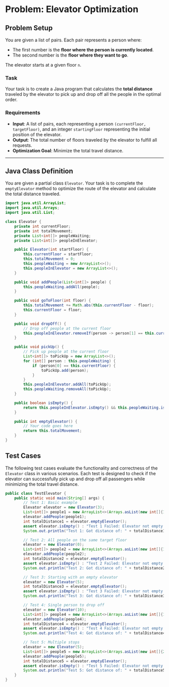 # Problem: Elevator Optimization

## Problem Setup

You are given a list of pairs. Each pair represents a person where:
- The first number is the **floor where the person is currently located**.
- The second number is the **floor where they want to go**.

The elevator starts at a given floor `n`.

### Task

Your task is to create a Java program that calculates the **total distance** traveled by the elevator to pick up and drop off all the people in the optimal order.

### Requirements

- **Input**: A list of pairs, each representing a person `(currentFloor, targetFloor)`, and an integer `startingFloor` representing the initial position of the elevator.
- **Output**: The total number of floors traveled by the elevator to fulfill all requests.
- **Optimization Goal**: Minimize the total travel distance.

---

## Java Class Definition

You are given a partial class `Elevator`. Your task is to complete the `emptyElevator` method to optimize the route of the elevator and calculate the total distance traveled.

```java
import java.util.ArrayList;
import java.util.Arrays;
import java.util.List;

class Elevator {
    private int currentFloor;
    private int totalMovement;
    private List<int[]> peopleWaiting;
    private List<int[]> peopleInElevator;

    public Elevator(int startFloor) {
        this.currentFloor = startFloor;
        this.totalMovement = 0;
        this.peopleWaiting = new ArrayList<>();
        this.peopleInElevator = new ArrayList<>();
    }

    public void addPeople(List<int[]> people) {
        this.peopleWaiting.addAll(people);
    }

    public void goToFloor(int floor) {
        this.totalMovement += Math.abs(this.currentFloor - floor);
        this.currentFloor = floor;
    }

    public void dropOff() {
        // Drop off people at the current floor
        this.peopleInElevator.removeIf(person -> person[1] == this.currentFloor);
    }

    public void pickUp() {
        // Pick up people at the current floor
        List<int[]> toPickUp = new ArrayList<>();
        for (int[] person : this.peopleWaiting) {
            if (person[0] == this.currentFloor) {
                toPickUp.add(person);
            }
        }
        this.peopleInElevator.addAll(toPickUp);
        this.peopleWaiting.removeAll(toPickUp);
    }

    public boolean isEmpty() {
        return this.peopleInElevator.isEmpty() && this.peopleWaiting.isEmpty();
    }

    public int emptyElevator() {
        // Your code goes here
        return this.totalMovement;
    }
}
```

## Test Cases

The following test cases evaluate the functionality and correctness of the `Elevator` class in various scenarios. Each test is designed to check if the elevator can successfully pick up and drop off all passengers while minimizing the total travel distance.

```java
public class TestElevator {
    public static void main(String[] args) {
        // Test 1: Basic example
        Elevator elevator = new Elevator(3);
        List<int[]> people1 = new ArrayList<>(Arrays.asList(new int[]{1, 5}, new int[]{6, 2}, new int[]{4, 3}, new int[]{3, 8}));
        elevator.addPeople(people1);
        int totalDistance1 = elevator.emptyElevator();
        assert elevator.isEmpty() : "Test 1 Failed: Elevator not empty!";
        System.out.println("Test 1: Got distance of: " + totalDistance1);

        // Test 2: All people on the same target floor
        elevator = new Elevator(0);
        List<int[]> people2 = new ArrayList<>(Arrays.asList(new int[]{1, 3}, new int[]{2, 3}, new int[]{0, 3}));
        elevator.addPeople(people2);
        int totalDistance2 = elevator.emptyElevator();
        assert elevator.isEmpty() : "Test 2 Failed: Elevator not empty!";
        System.out.println("Test 2: Got distance of: " + totalDistance2);

        // Test 3: Starting with an empty elevator
        elevator = new Elevator(5);
        int totalDistance3 = elevator.emptyElevator();
        assert elevator.isEmpty() : "Test 3 Failed: Elevator not empty!";
        System.out.println("Test 3: Got distance of: " + totalDistance3);

        // Test 4: Single person to drop off
        elevator = new Elevator(10);
        List<int[]> people4 = new ArrayList<>(Arrays.asList(new int[]{10, 0}));
        elevator.addPeople(people4);
        int totalDistance4 = elevator.emptyElevator();
        assert elevator.isEmpty() : "Test 4 Failed: Elevator not empty!";
        System.out.println("Test 4: Got distance of: " + totalDistance4);

        // Test 5: Multiple stops
        elevator = new Elevator(5);
        List<int[]> people5 = new ArrayList<>(Arrays.asList(new int[]{2, 10}, new int[]{10, 3}, new int[]{5, 12}, new int[]{3, 1}, new int[]{6, 8}, new int[]{8, 2}, new int[]{4, 7}, new int[]{7, 5}, new int[]{12, 1}, new int[]{1, 6}));
        elevator.addPeople(people5);
        int totalDistance5 = elevator.emptyElevator();
        assert elevator.isEmpty() : "Test 5 Failed: Elevator not empty!";
        System.out.println("Test 5: Got distance of: " + totalDistance5);
    }
}
```
